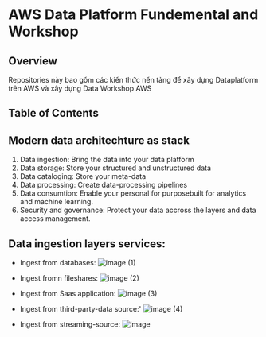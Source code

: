 # AWS Data Platform Fundemental and Workshop

## Overview
Repositories này bao gồm các kiến thức nền tảng để xây dựng Dataplatform trên AWS và xây dựng Data Workshop AWS 
## Table of Contents


## Modern data architechture as stack 
1. Data ingestion: Bring the data into your data platform
2. Data storage: Store your structured and unstructured data
3. Data cataloging: Store your meta-data
4. Data processing: Create data-processing pipelines
5. Data consumtion: Enable your personal for purposebuilt for analytics and machine learning.
6. Security and governance: Protect your data accross the layers and data access management.

## Data ingestion layers services: 
+ Ingest from databases:
![image (1)](https://github.com/user-attachments/assets/b294817e-d026-4c28-9000-62a569411b2a)

+ Ingest fromn fileshares:
![image (2)](https://github.com/user-attachments/assets/c6a06fa0-d966-46c0-a713-32068fa7afd4)

+ Ingest from Saas application:
![image (3)](https://github.com/user-attachments/assets/d80df2c9-48d0-44b6-8162-57b7f30c2ea1)

+ Ingest from third-party-data source:'
![image (4)](https://github.com/user-attachments/assets/2d652d31-7d22-4541-8ec4-6fbe50f84d70)

+ Ingest from streaming-source:
![image](https://github.com/user-attachments/assets/dc13e0a3-dc08-4c0e-b653-8524a40c101d)
